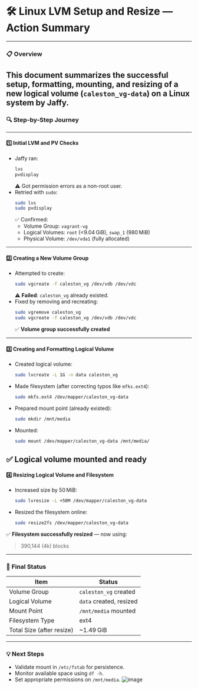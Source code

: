 # 🛠️ Linux LVM Setup and Resize — Action Summary
---
### 📋 **Overview**
This document summarizes the successful setup, formatting, mounting, and resizing of a new logical volume (`caleston_vg-data`) on a Linux system by Jaffy.
---
### 🔍 **Step-by-Step Journey**
---
#### 1️⃣ **Initial LVM and PV Checks**
- Jaffy ran:
  ```bash
  lvs
  pvdisplay
  ```
  ⚠️ Got permission errors as a non-root user.
- Retried with `sudo`:
  ```bash
  sudo lvs
  sudo pvdisplay
  ```
  ✅ Confirmed:
  - Volume Group: `vagrant-vg`
  - Logical Volumes: `root` (<9.04 GiB), `swap_1` (980 MiB)
  - Physical Volume: `/dev/vda1` (fully allocated)
---
#### 2️⃣ **Creating a New Volume Group**
- Attempted to create:
  ```bash
  sudo vgcreate -f caleston_vg /dev/vdb /dev/vdc
  ```
  ⚠️ **Failed**: `caleston_vg` already existed.
- Fixed by removing and recreating:
  ```bash
  sudo vgremove caleston_vg
  sudo vgcreate -f caleston_vg /dev/vdb /dev/vdc
  ```
  ✅ **Volume group successfully created**
---
#### 3️⃣ **Creating and Formatting Logical Volume**
- Created logical volume:
  ```bash
  sudo lvcreate -L 1G -n data caleston_vg
  ```
- Made filesystem (after correcting typos like `mfks.ext4`):
  ```bash
  sudo mkfs.ext4 /dev/mapper/caleston_vg-data
  ```
- Prepared mount point (already existed):
  ```bash
  sudo mkdir /mnt/media
  ```
- Mounted:
  ```bash
  sudo mount /dev/mapper/caleston_vg-data /mnt/media/
  ```
✅ **Logical volume mounted and ready**
---
#### 4️⃣ **Resizing Logical Volume and Filesystem**
- Increased size by 50 MiB:
  ```bash
  sudo lvresize -L +50M /dev/mapper/caleston_vg-data
  ```
- Resized the filesystem online:
  ```bash
  sudo resize2fs /dev/mapper/caleston_vg-data
  ```
✅ **Filesystem successfully resized** — now using:
> 390,144 (4k) blocks
---
### 🎉 **Final Status**
| **Item**             | **Status**                 |
|----------------------|---------------------------|
| Volume Group         | `caleston_vg` created     |
| Logical Volume       | `data` created, resized   |
| Mount Point          | `/mnt/media` mounted      |
| Filesystem Type      | ext4                     |
| Total Size (after resize) | ~1.49 GiB             |
---
### 💡 **Next Steps**
- Validate mount in `/etc/fstab` for persistence.
- Monitor available space using `df -h`.
- Set appropriate permissions on `/mnt/media`.
![image](https://github.com/user-attachments/assets/71b5a34e-f6a5-4ced-bec6-f695b568ed3b)
